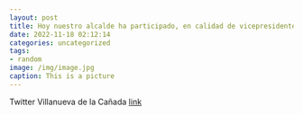 ```yaml
---
layout: post
title: Hoy nuestro alcalde ha participado, en calidad de vicepresidente, en la Asamblea de la RedEspañolaCiudadesSaludables, a la que ...
date: 2022-11-18 02:12:14
categories: uncategorized
tags:
- random
image: /img/image.jpg
caption: This is a picture
---
```

Twitter Villanueva de la Cañada [link](https://twitter.com/AytoVDLCanada/status/1593241696720269312)
